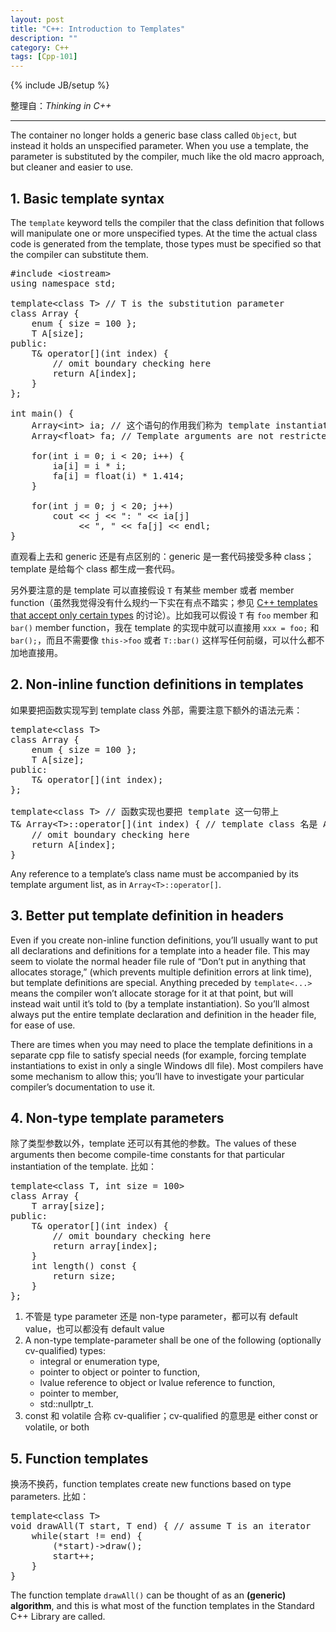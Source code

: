 ```yaml
---
layout: post
title: "C++: Introduction to Templates"
description: ""
category: C++
tags: [Cpp-101]
---
```

{% include JB/setup %}

整理自：_Thinking in C++_

-----

The container no longer holds a generic base class called `Object`, but instead it holds an unspecified parameter. When you use a template, the parameter is substituted by the compiler, much like the old macro approach, but cleaner and easier to use.

## 1. Basic template syntax

The `template` keyword tells the compiler that the class definition that follows will manipulate one or more unspecified types. At the time the actual class code is generated from the template, those types must be specified so that the compiler can substitute them.

<pre class="prettyprint linenums">
#include &lt;iostream&gt;
using namespace std;

template&lt;class T&gt; // T is the substitution parameter
class Array {
    enum { size = 100 };
    T A[size];
public:
    T& operator[](int index) {
        // omit boundary checking here 
        return A[index];
    }
};

int main() {
    Array&lt;int&gt; ia; // 这个语句的作用我们称为 template instantiation; ia 我们称为 generated class
    Array&lt;float&gt; fa; // Template arguments are not restricted to class types; you can also use built-in types.
    
    for(int i = 0; i < 20; i++) {
        ia[i] = i * i;
        fa[i] = float(i) * 1.414;
    }
    
    for(int j = 0; j < 20; j++)
        cout &lt;&lt; j &lt;&lt; ": " &lt;&lt; ia[j]
             &lt;&lt; ", " &lt;&lt; fa[j] &lt;&lt; endl;
}
</pre>

直观看上去和 generic 还是有点区别的：generic 是一套代码接受多种 class；template 是给每个 class 都生成一套代码。

另外要注意的是 template 可以直接假设 `T` 有某些 member 或者 member function（虽然我觉得没有什么规约一下实在有点不踏实；参见 [C++ templates that accept only certain types](http://stackoverflow.com/questions/874298/c-templates-that-accept-only-certain-types) 的讨论）。比如我可以假设 `T` 有 `foo` member 和 `bar()` member function，我在 template 的实现中就可以直接用 `xxx = foo;` 和 `bar();`，而且不需要像 `this->foo` 或者 `T::bar()` 这样写任何前缀，可以什么都不加地直接用。

## 2. Non-inline function definitions in templates

如果要把函数实现写到 template class 外部，需要注意下额外的语法元素：

<pre class="prettyprint linenums">
template&lt;class T&gt;
class Array {
    enum { size = 100 };
    T A[size];
public:
    T& operator[](int index);
};

template&lt;class T&gt; // 函数实现也要把 template 这一句带上
T& Array&lt;T&gt;::operator[](int index) { // template class 名是 Array&lt;T&gt;
    // omit boundary checking here
    return A[index];
}
</pre>

Any reference to a template’s class name must be accompanied by its template argument list, as in `Array<T>::operator[]`.

## 3. Better put template definition in headers 

Even if you create non-inline function definitions, you’ll usually want to put all declarations and definitions for a template into a header file. This may seem to violate the normal header file rule of “Don’t put in anything that allocates storage,” (which prevents multiple definition errors at link time), but template definitions are special. Anything preceded by `template<...>` means the compiler won’t allocate storage for it at that point, but will instead wait until it’s told to (by a template instantiation). So you’ll almost always put the entire template declaration and definition in the header file, for ease of use.

There are times when you may need to place the template definitions in a separate cpp file to satisfy special needs (for example, forcing template instantiations to exist in only a single Windows dll file). Most compilers have some mechanism to allow this; you’ll have to investigate your particular compiler’s documentation to use it.

## 4. Non-type template parameters

除了类型参数以外，template 还可以有其他的参数。The values of these arguments then become compile-time constants for that particular instantiation of the template. 比如：

<pre class="prettyprint linenums">
template&lt;class T, int size = 100&gt;
class Array {
    T array[size];
public:
    T& operator[](int index) {
        // omit boundary checking here
        return array[index];
    }
    int length() const {
        return size;
    }
};
</pre>

1. 不管是 type parameter 还是 non-type parameter，都可以有 default value，也可以都没有 default value
1. A non-type template-parameter shall be one of the following (optionally cv-qualified) types:
	- integral or enumeration type,
	- pointer to object or pointer to function,
	- lvalue reference to object or lvalue reference to function,
	- pointer to member,
	- std::nullptr_t.
1. const 和 volatile 合称 cv-qualifier；cv-qualified 的意思是 either const or volatile, or both

## 5. Function templates

换汤不换药，function templates create new functions based on type parameters. 比如：

<pre class="prettyprint linenums">
template&lt;class T&gt;
void drawAll(T start, T end) { // assume T is an iterator 
	while(start != end) {
		(*start)->draw();
		start++;
	}
}
</pre>

The function template `drawAll()` can be thought of as an **(generic) algorithm**, and this is what most of the function templates in the Standard C++ Library are called.